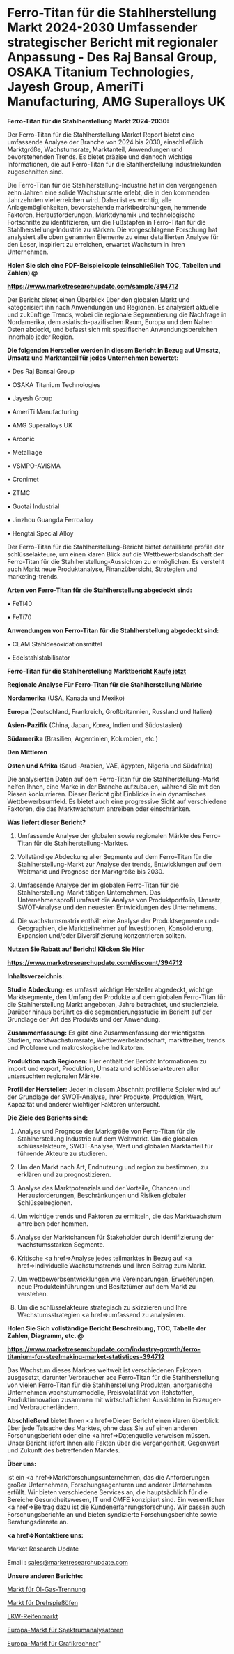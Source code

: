 # Ferro-Titan für die Stahlherstellung Markt 2024-2030 Umfassender strategischer Bericht mit regionaler Anpassung - Des Raj Bansal Group, OSAKA Titanium Technologies, Jayesh Group, AmeriTi Manufacturing, AMG Superalloys UK

<strong>Ferro-Titan für die Stahlherstellung Markt 2024-2030:</strong>

Der Ferro-Titan für die Stahlherstellung Market Report bietet eine umfassende Analyse der Branche von 2024 bis 2030, einschließlich Marktgröße, Wachstumsrate, Marktanteil, Anwendungen und bevorstehenden Trends. Es bietet präzise und dennoch wichtige Informationen, die auf Ferro-Titan für die Stahlherstellung Industriekunden zugeschnitten sind.

Die Ferro-Titan für die Stahlherstellung-Industrie hat in den vergangenen zehn Jahren eine solide Wachstumsrate erlebt, die in den kommenden Jahrzehnten viel erreichen wird. Daher ist es wichtig, alle Anlagemöglichkeiten, bevorstehende marktbedrohungen, hemmende Faktoren, Herausforderungen, Marktdynamik und technologische Fortschritte zu identifizieren, um die Fußstapfen in Ferro-Titan für die Stahlherstellung-Industrie zu stärken. Die vorgeschlagene Forschung hat analysiert alle oben genannten Elemente zu einer detaillierten Analyse für den Leser, inspiriert zu erreichen, erwartet Wachstum in Ihren Unternehmen.



<strong>Holen Sie sich eine PDF-Beispielkopie (einschließlich TOC, Tabellen und Zahlen) @
</strong>

<strong><a href=https://www.marketresearchupdate.com/sample/394712>

<strong>https://www.marketresearchupdate.com/sample/394712</u></font></a></strong></strong>

Der Bericht bietet einen Überblick über den globalen Markt und kategorisiert ihn nach Anwendungen und Regionen. Es analysiert aktuelle und zukünftige Trends, wobei die regionale Segmentierung die Nachfrage in Nordamerika, dem asiatisch-pazifischen Raum, Europa und dem Nahen Osten abdeckt, und befasst sich mit spezifischen Anwendungsbereichen innerhalb jeder Region.



<strong>Die folgenden Hersteller werden in diesem Bericht in Bezug auf Umsatz, Umsatz und Marktanteil für jedes Unternehmen bewertet:</strong>

• Des Raj Bansal Group

• OSAKA Titanium Technologies

• Jayesh Group

• AmeriTi Manufacturing

• AMG Superalloys UK

• Arconic

• Metalliage

• VSMPO-AVISMA

• Cronimet

• ZTMC

• Guotai Industrial

• Jinzhou Guangda Ferroalloy

• Hengtai Special Alloy

Der Ferro-Titan für die Stahlherstellung-Bericht bietet detaillierte profile der schlüsselakteure, um einen klaren Blick auf die Wettbewerbslandschaft der Ferro-Titan für die Stahlherstellung-Aussichten zu ermöglichen. Es versteht auch Markt neue Produktanalyse, Finanzübersicht, Strategien und marketing-trends.



<strong>Arten von Ferro-Titan für die Stahlherstellung abgedeckt sind:</strong>

• FeTi40

• FeTi70



<strong>Anwendungen von Ferro-Titan für die Stahlherstellung abgedeckt sind:</strong>

• CLAM Stahldesoxidationsmittel

• Edelstahlstabilisator



<strong>Ferro-Titan für die Stahlherstellung Marktbericht <a href=https://www.marketresearchupdate.com/buynow/394712>Kaufe jetzt</a></strong>



<strong>Regionale Analyse Für Ferro-Titan für die Stahlherstellung Märkte</strong>



<strong>Nordamerika</strong> (USA, Kanada und Mexiko)



<strong>Europa</strong> (Deutschland, Frankreich, Großbritannien, Russland und Italien)



<strong>Asien-Pazifik</strong> (China, Japan, Korea, Indien und Südostasien)



<strong>Südamerika</strong> (Brasilien, Argentinien, Kolumbien, etc.)



<strong>Den Mittleren</strong> 

<strong>Osten und Afrika</strong> (Saudi-Arabien, VAE, ägypten, Nigeria und Südafrika)

Die analysierten Daten auf dem Ferro-Titan für die Stahlherstellung-Markt helfen Ihnen, eine Marke in der Branche aufzubauen, während Sie mit den Riesen konkurrieren. Dieser Bericht gibt Einblicke in ein dynamisches Wettbewerbsumfeld. Es bietet auch eine progressive Sicht auf verschiedene Faktoren, die das Marktwachstum antreiben oder einschränken.



<strong>Was liefert dieser Bericht?</strong>

1. Umfassende Analyse der globalen sowie regionalen Märkte des Ferro-Titan für die Stahlherstellung-Marktes.

2. Vollständige Abdeckung aller Segmente auf dem Ferro-Titan für die Stahlherstellung-Markt zur Analyse der trends, Entwicklungen auf dem Weltmarkt und Prognose der Marktgröße bis 2030.

3. Umfassende Analyse der im globalen Ferro-Titan für die Stahlherstellung-Markt tätigen Unternehmen. Das Unternehmensprofil umfasst die Analyse von Produktportfolio, Umsatz, SWOT-Analyse und den neuesten Entwicklungen des Unternehmens.

4. Die wachstumsmatrix enthält eine Analyse der Produktsegmente und-Geographien, die Marktteilnehmer auf Investitionen, Konsolidierung, Expansion und/oder Diversifizierung konzentrieren sollten.



<strong>Nutzen Sie Rabatt auf Bericht! Klicken Sie Hier
</strong>

<strong><a href=https://www.marketresearchupdate.com/discount/394712>https://www.marketresearchupdate.com/discount/394712</b></u></font></strong></a>



<strong>Inhaltsverzeichnis:</strong>



<strong>Studie Abdeckung:</strong> es umfasst wichtige Hersteller abgedeckt, wichtige Marktsegmente, den Umfang der Produkte auf dem globalen Ferro-Titan für die Stahlherstellung Markt angeboten, Jahre betrachtet, und studienziele. Darüber hinaus berührt es die segmentierungsstudie im Bericht auf der Grundlage der Art des Produkts und der Anwendung.



<strong>Zusammenfassung:</strong> Es gibt eine Zusammenfassung der wichtigsten Studien, marktwachstumsrate, Wettbewerbslandschaft, markttreiber, trends und Probleme und makroskopische Indikatoren.



<strong>Produktion nach Regionen:</strong> Hier enthält der Bericht Informationen zu import und export, Produktion, Umsatz und schlüsselakteuren aller untersuchten regionalen Märkte.



<strong>Profil der Hersteller:</strong> Jeder in diesem Abschnitt profilierte Spieler wird auf der Grundlage der SWOT-Analyse, Ihrer Produkte, Produktion, Wert, Kapazität und anderer wichtiger Faktoren untersucht.



<strong>Die Ziele des Berichts sind:</strong>

1) Analyse und Prognose der Marktgröße von Ferro-Titan für die Stahlherstellung Industrie auf dem Weltmarkt.
Um die globalen schlüsselakteure, SWOT-Analyse, Wert und globalen Marktanteil für führende Akteure zu studieren.

2) Um den Markt nach Art, Endnutzung und region zu bestimmen, zu erklären und zu prognostizieren.

3) Analyse des Marktpotenzials und der Vorteile, Chancen und Herausforderungen, Beschränkungen und Risiken globaler Schlüsselregionen.

4) Um wichtige trends und Faktoren zu ermitteln, die das Marktwachstum antreiben oder hemmen.

5) Analyse der Marktchancen für Stakeholder durch Identifizierung der wachstumsstarken Segmente.

6) Kritische <a href=>Analyse</a> jedes teilmarktes in Bezug auf <a href=>individuelle</a> Wachstumstrends und Ihren Beitrag zum Markt.

7) Um wettbewerbsentwicklungen wie Vereinbarungen, Erweiterungen, neue Produkteinführungen und Besitztümer auf dem Markt zu verstehen.

8) Um die schlüsselakteure strategisch zu skizzieren und Ihre Wachstumsstrategien <a href=>umfassend</a> zu analysieren.



<strong>Holen Sie Sich vollständige Bericht Beschreibung, TOC, Tabelle der Zahlen, Diagramm, etc. @ </strong>

<strong><a href=https://www.marketresearchupdate.com/industry-growth/ferro-titanium-for-steelmaking-market-statistices-394712>https://www.marketresearchupdate.com/industry-growth/ferro-titanium-for-steelmaking-market-statistices-394712</a></font></strong>

Das Wachstum dieses Marktes weltweit ist verschiedenen Faktoren ausgesetzt, darunter Verbraucher ace Ferro-Titan für die Stahlherstellung von vielen Ferro-Titan für die Stahlherstellung Produkten, anorganische Unternehmen wachstumsmodelle, Preisvolatilität von Rohstoffen, Produktinnovation zusammen mit wirtschaftlichen Aussichten in Erzeuger-und Verbraucherländern.



<strong>Abschließend</strong> bietet Ihnen <a href=>Dieser</a> Bericht einen klaren überblick über jede Tatsache des Marktes, ohne dass Sie auf einen anderen Forschungsbericht oder eine <a href=>Datenquelle</a> verweisen müssen. Unser Bericht liefert Ihnen alle Fakten über die Vergangenheit, Gegenwart und Zukunft des betreffenden Marktes.



<strong>Über uns:</strong>

 ist ein <a href=>Marktfors</a>chungsunternehmen, das die Anforderungen großer Unternehmen, Forschungsagenturen und anderer Unternehmen erfüllt. Wir bieten verschiedene Services an, die hauptsächlich für die Bereiche Gesundheitswesen, IT und CMFE konzipiert sind. Ein wesentlicher <a href=>Beitrag</a> dazu ist die Kundenerfahrungsforschung. Wir passen auch Forschungsberichte an und bieten syndizierte Forschungsberichte sowie Beratungsdienste an.



<strong><a href=>Kontaktiere uns:</a></strong>

Market Research Update

Email : sales@marketresearchupdate.com



<strong>Unsere anderen Berichte:</strong>

<a href=https://www.linkedin.com/pulse/oil-gas-separation-market-size-region-outlook>Markt für Öl-Gas-Trennung</a>

<a href=https://www.linkedin.com/pulse/rotisserie-ovens-market-size-emerging-trends>Markt für Drehspießöfen</a>

<a href=https://www.linkedin.com/pulse/truck-tyre-market-report-2023-top-company-trends-future>LKW-Reifenmarkt</a>

<a href=https://www.linkedin.com/pulse/europe-spectrum-analyzers-market-future-demand>Europa-Markt für Spektrumanalysatoren</a>

<a href=https://www.linkedin.com/pulse/europe-graphing-calculator-market-2023-top-key-players>Europa-Markt für Grafikrechner</a>"
